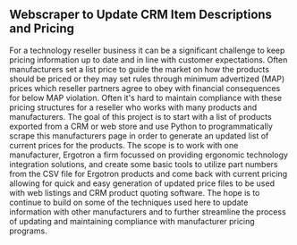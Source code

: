 ## Webscraper to Update CRM Item Descriptions and Pricing

For a technology reseller business it can be a significant challenge to keep pricing information up to date and in line with customer expectations. Often manufacturers set a list price to guide the market on how the products should be priced or they may set rules through minimum advertized (MAP) prices which reseller partners agree to obey with financial consequences for below MAP violation. Often it's hard to maintain compliance with these pricing structures for a reseller who works with many products and manufacturers. The goal of this project is to start with a list of products exported from a CRM or web store and use Python to programmatically scrape this manufacturers page in order to generate an updated list of current prices for the products. The scope is to work with one manufacturer, Ergotron a firm focussed on providing ergonomic technology integration solutions, and create some basic tools to utilize part numbers from the CSV file for Ergotron products and come back with current pricing allowing for quick and easy generation of updated price files to be used with web listings and CRM product quoting software. The hope is to continue to build on some of the techniques used here to update information with other manufacturers and to further streamline the process of updating and maintaining compliance with manufacturer pricing programs.
